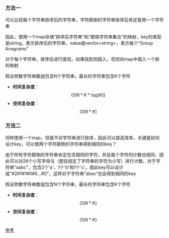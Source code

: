 ### 方法一

可以比较每个字符串排序后的字符串，字符颠倒的字符串排序后肯定是用一个字符串

因此，使用一个map存储“排序后字符串”和“颠倒字符串集合”的映射，key的类型是string，表示排序后的字符串，value是vector\<string\>，表示每个“Group Anagrams”

对于每个字符串，排序后进行查找，如果找到则插入，否则向map中插入一个新的映射

假设参数字符串数组包含N个字符串，最长的字符串包含K个字符

* **时间复杂度**：$$ O(N*K*log(K)) $$
* **空间复杂度**：$$ O(N*K) $$

### 方法二

同样使用一个map，但是不对字符串进行排序，因此可以提高效率，关键是如何设计key，可以使两个字符颠倒的字符串得到相同的key？

由于所有字符颠倒的字符串肯定包含相同的字符，并且每个字符的计数也相同，因此可以对26个小写字母与（题目规定了字符串的字符为小写）进行计数，对于字符串"aabc"，包含2个'a'，1个'b'和1个'c'。因此key可以设计成"#2#1#1#0#0...#0"，这样对于字符串”abac“也会得到相同的key

假设参数字符串数组包含N个字符串，最长的字符串包含K个字符

* **时间复杂度**：$$ O(N*K) $$
* **空间复杂度**：$$ O(N*K) $$

[参考](https://leetcode.com/problems/group-anagrams/solution/)